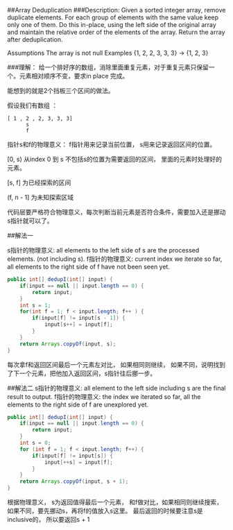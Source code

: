 ##Array Deduplication
###Description:
Given a sorted integer array, remove duplicate elements. For each group of elements with the same value keep only one of them. 
Do this in-place, using the left side of the original array and maintain the relative order of the elements of the array.
Return the array after deduplication.

 Assumptions
 The array is not null Examples {1, 2, 2, 3, 3, 3} → {1, 2, 3}
 
###理解：
给一个排好序的数组，消除里面重复元素，对于重复元素只保留一个。元素相对顺序不变，要求in place 完成。

能想到的就是2个挡板三个区间的做法。

假设我们有数组 ：

```
[ 1 , 2 , 2, 3, 3, 3]
      s  
      f    
```
指针s和f的物理意义： f指针用来记录当前位置， s用来记录返回区间的位置。

[0, s) 从index 0 到 s 不包括s的位置为需要返回的区间， 里面的元素时处理好的元素。

[s, f] 为已经探索的区间

(f, n - 1] 为未知探索区域

代码层要严格符合物理意义，每次判断当前元素是否符合条件，需要加入还是挪动s指针就可以了。

##解法一

s指针的物理意义: all elements to the left side of s are the processed elements. (not including s).
f指针的物理意义: current index we iterate so far, all elements to the right side of f have not been seen yet. 

```java
public int[] dedupI(int[] input) {
    if(input == null || input.length == 0) {
        return input;
    }
    int s = 1; 
    for(int f = 1; f < input.length; f++ ) {
        if(input[f] != input[s - 1]) {
            input[s++] = input[f];
        }   
    }  
    return Arrays.copyOf(input, s); 
}
```

每次拿f和返回区间最后一个元素左对比， 如果相同则继续， 如果不同，说明找到了下一个元素，把他加入返回区间，s指针往后挪一步。

##解法二
s指针的物理意义: all element to the left side including s are the final result to output.
f指针的物理意义: the index we iterated so far, all the elements to the right side of f are unexplored yet. 

```java
public int[] dedupI(int[] input) {
    if(input == null || input.length == 0) {
        return input;    
    }
    int s = 0;
    for (int f = 1; f < input.length; f++) {
        if(input[f] != input[s]) {
            input[++s] = input[f];
        }
    }
    return Arrays.copyOf(input, s + 1);
}
```
根据物理意义， s为返回值得最后一个元素， 和f做对比，如果相同则继续搜索，如果不同，要先挪动s，再将f的值放入s这里。
最后返回的时候要注意s是inclusive的， 所以要返回s + 1
